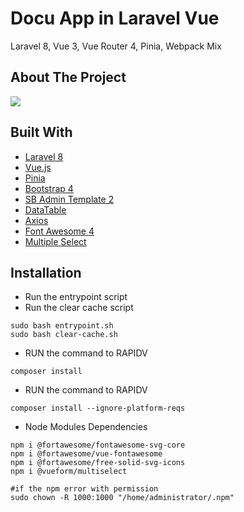 # Docu App in Laravel Vue

Laravel 8, Vue 3, Vue Router 4, Pinia, Webpack Mix


<!-- ABOUT THE PROJECT -->
## About The Project
![](https://github.com/MigsGit/DocuApp/blob/v1/resources/content/images/4M.png)

## Built With

* [Laravel 8](https://laravel.com/docs/8.x/readme)
* [Vue.js](https://vuejs.org/)
* [Pinia](https://pinia.vuejs.org/)
* [Bootstrap 4](https://startbootstrap.com/template/sb-admin)
* [SB Admin Template 2](https://startbootstrap.com/theme/sb-admin-2)
* [DataTable](https://datatables.net/manual/vue)
* [Axios](https://github.com/axios/axios)
* [Font Awesome 4](https://fontawesome.com/)
* [Multiple Select](https://github.com/vueform/multiselect)
## Installation
* Run the entrypoint script
* Run the clear cache script
```
sudo bash entrypoint.sh
sudo bash clear-cache.sh
```
* RUN the command to RAPIDV
```
composer install
```
* RUN the command to RAPIDV
```
composer install --ignore-platform-reqs
```


* Node Modules Dependencies
```
npm i @fortawesome/fontawesome-svg-core
npm i @fortawesome/vue-fontawesome
npm i @fortawesome/free-solid-svg-icons
npm i @vueform/multiselect

#if the npm error with permission
sudo chown -R 1000:1000 "/home/administrator/.npm"
```
